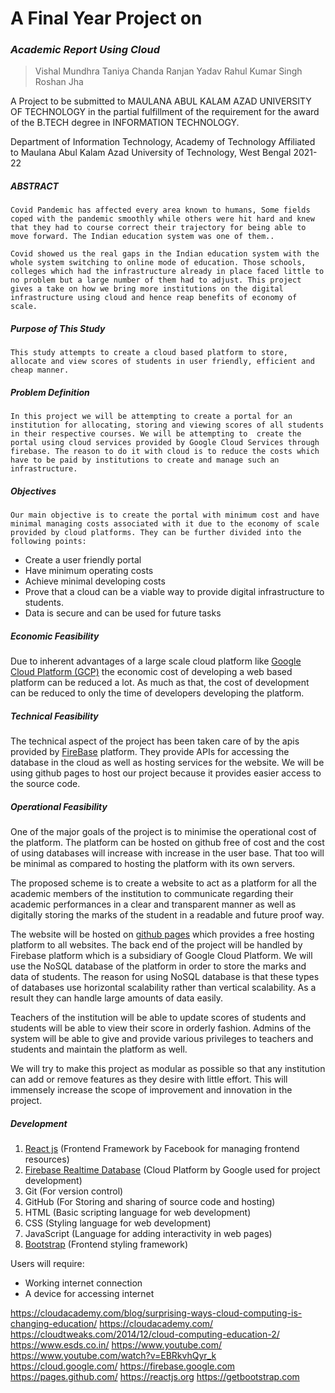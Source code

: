 # **A Final Year Project on** 

### *Academic Report Using Cloud*




>Vishal Mundhra
Taniya Chanda
Ranjan Yadav
Rahul Kumar Singh
Roshan Jha
 

A Project to be submitted to MAULANA ABUL KALAM AZAD UNIVERSITY OF TECHNOLOGY in the partial fulfillment of the requirement for the award of the B.TECH degree in INFORMATION TECHNOLOGY.

Department of Information Technology,
Academy of Technology
Affiliated to
Maulana Abul Kalam Azad University of Technology, West Bengal
2021-22



##### ABSTRACT




    Covid Pandemic has affected every area known to humans, Some fields coped with the pandemic smoothly while others were hit hard and knew that they had to course correct their trajectory for being able to move forward. The Indian education system was one of them..

    Covid showed us the real gaps in the Indian education system with the whole system switching to online mode of education. Those schools, colleges which had the infrastructure already in place faced little to no problem but a large number of them had to adjust. This project gives a take on how we bring more institutions on the digital infrastructure using cloud and hence reap benefits of economy of scale.
 














##### Purpose of This Study

    This study attempts to create a cloud based platform to store, allocate and view scores of students in user friendly, efficient and cheap manner. 












##### Problem Definition

	In this project we will be attempting to create a portal for an institution for allocating, storing and viewing scores of all students in their respective courses. We will be attempting to  create the portal using cloud services provided by Google Cloud Services through firebase. The reason to do it with cloud is to reduce the costs which have to be paid by institutions to create and manage such an infrastructure.


##### Objectives

    Our main objective is to create the portal with minimum cost and have minimal managing costs associated with it due to the economy of scale provided by cloud platforms. They can be further divided into the following points:

- Create a user friendly portal
- Have minimum operating costs
- Achieve minimal developing costs
- Prove that a cloud can be a viable way to provide digital infrastructure to students.
- Data is secure and can be used for future tasks







##### Economic Feasibility
Due to inherent advantages of a large scale cloud platform like [Google Cloud Platform (GCP)](https://cloud.google.com/) the economic cost of developing a web based platform can be reduced a lot. As much as that, the cost of development can be reduced to only the time of developers developing the platform.

##### Technical Feasibility
The technical aspect of the project has been taken care of by the apis provided by [FireBase](https://firebase.google.com/) platform. They provide APIs for accessing the database in the cloud as well as hosting services for the website. We will be using github pages to host our project because it provides easier access to the source code.

##### Operational Feasibility
One of the major goals of the project is to minimise the operational cost of the platform. The platform can be hosted on github free of cost and the cost of using databases will increase with increase in the user base. That too will be minimal as compared to hosting the platform with its own servers.














The proposed scheme is to create a website to act as a platform for all the academic members of the institution to communicate regarding their academic performances in a clear and transparent manner as well as digitally storing the marks of the student in a readable and future proof way.

 The website will be hosted on [github pages](https://pages.github.com/) which provides a free hosting platform to all websites. The back end of the project will be handled by Firebase platform which is a subsidiary of Google Cloud Platform. We  will use the NoSQL database of the platform in order to store the marks and data of students. The reason for using NoSQL  database is that these types of databases use horizontal scalability rather than vertical scalability. As a result they can handle large amounts of data easily.


Teachers of the institution will be able to update scores of students and students will be able to view their score in orderly  fashion. Admins of the system will be able to give and provide various privileges to teachers and students and maintain the platform as well.

We will try to make this project as modular as possible so that any institution can add or remove features as they desire with little effort. This will immensely increase the scope of improvement and innovation in the project.






















                







##### Development

1. [React js](https://reactjs.org) (Frontend Framework by Facebook for managing frontend resources)
2. [Firebase Realtime Database](https://firebase.google.com) (Cloud Platform by Google used for project development)
3. Git (For version control)
4. GitHub (For Storing and sharing of source code and hosting)
5. HTML (Basic scripting language for web development)
6. CSS (Styling language for web development)
7. JavaScript (Language for adding interactivity in web pages)
8. [Bootstrap](https://getbootstrap.com) (Frontend styling framework)


Users will require:
- Working internet connection
- A device for accessing internet



https://cloudacademy.com/blog/surprising-ways-cloud-computing-is-changing-education/
https://cloudacademy.com/
https://cloudtweaks.com/2014/12/cloud-computing-education-2/
https://www.esds.co.in/
https://www.youtube.com/
https://www.youtube.com/watch?v=EBRkvhQyr_k
https://cloud.google.com/
https://firebase.google.com
https://pages.github.com/
https://reactjs.org
https://getbootstrap.com